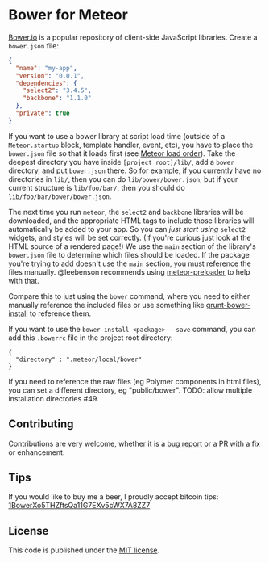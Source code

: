 # Bower for Meteor

[Bower.io](http://bower.io/) is a popular repository of client-side JavaScript
libraries. Create a `bower.json` file:

```json
{
  "name": "my-app",
  "version": "0.0.1",
  "dependencies": {
    "select2": "3.4.5",
    "backbone": "1.1.0"
  },
  "private": true
}
```

If you want to use a bower library at script load time (outside of a `Meteor.startup` block, template handler, event, etc), you have to place the `bower.json` file so that it loads first (see [Meteor load order](http://stackoverflow.com/questions/10693113/how-do-i-change-the-order-in-which-meteor-loads-javascript-files)). Take the deepest directory you have inside `[project root]/lib/`, add a `bower` directory, and put `bower.json` there. So for example, if you currently have no directories in `lib/`, then you can do `lib/bower/bower.json`, but if your current structure is `lib/foo/bar/`, then you should do `lib/foo/bar/bower/bower.json`. 

The next time you run `meteor`, the `select2` and `backbone` libraries will be 
downloaded, and the appropriate HTML tags to include those libraries will 
automatically be added to your app. So you can *just start using* `select2` 
widgets, and styles will be set correctly. (If you're curious just look at the 
HTML source of a rendered page!) We use the `main` section of the library's `bower.json` file to determine which files should be loaded. If the package you're trying to add doesn't use the `main` section, you must reference the files manually. @leebenson recommends using [meteor-preloader](https://github.com/MiroHibler/meteor-preloader) to help with that.

Compare this to just using the `bower` command, where you need to either manually
reference the included files or use something like
[grunt-bower-install](https://github.com/stephenplusplus/grunt-bower-install)
to reference them.

If you want to use the `bower install <package> --save` command, you can add this `.bowerrc` file in the project root directory:

```
{
  "directory" : ".meteor/local/bower"
}
```

If you need to reference the raw files (eg Polymer components in html files), you can set a different directory, eg "public/bower". TODO: allow multiple installation directories #49.

## Contributing

Contributions are very welcome, whether it is a
[bug report](https://github.com/mquandalle/meteor-bower/issues/new) or a PR with a fix or enhancement. 

## Tips

If you would like to buy me a beer, I proudly accept bitcoin tips:
[1BowerXo5THZftsQa11G7EXv5cWX7A8ZZ7](https://blockchain.info/address/1BowerXo5THZftsQa11G7EXv5cWX7A8ZZ7)

## License

This code is published under the [MIT license](LICENSE).
